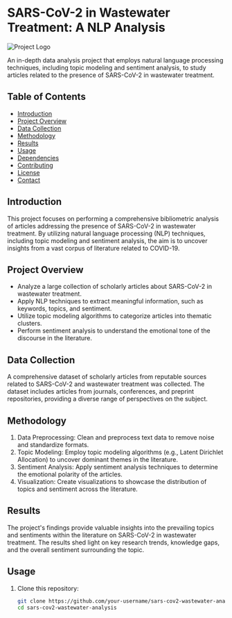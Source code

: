 # SARS-CoV-2 in Wastewater Treatment: A NLP Analysis

![Project Logo](/path/to/logo.png)

An in-depth data analysis project that employs natural language processing techniques, including topic modeling and sentiment analysis, to study articles related to the presence of SARS-CoV-2 in wastewater treatment.

## Table of Contents

- [Introduction](#introduction)
- [Project Overview](#project-overview)
- [Data Collection](#data-collection)
- [Methodology](#methodology)
- [Results](#results)
- [Usage](#usage)
- [Dependencies](#dependencies)
- [Contributing](#contributing)
- [License](#license)
- [Contact](#contact)

## Introduction

This project focuses on performing a comprehensive bibliometric analysis of articles addressing the presence of SARS-CoV-2 in wastewater treatment. By utilizing natural language processing (NLP) techniques, including topic modeling and sentiment analysis, the aim is to uncover insights from a vast corpus of literature related to COVID-19.

## Project Overview

- Analyze a large collection of scholarly articles about SARS-CoV-2 in wastewater treatment.
- Apply NLP techniques to extract meaningful information, such as keywords, topics, and sentiment.
- Utilize topic modeling algorithms to categorize articles into thematic clusters.
- Perform sentiment analysis to understand the emotional tone of the discourse in the literature.

## Data Collection

A comprehensive dataset of scholarly articles from reputable sources related to SARS-CoV-2 and wastewater treatment was collected. The dataset includes articles from journals, conferences, and preprint repositories, providing a diverse range of perspectives on the subject.

## Methodology

1. Data Preprocessing: Clean and preprocess text data to remove noise and standardize formats.
2. Topic Modeling: Employ topic modeling algorithms (e.g., Latent Dirichlet Allocation) to uncover dominant themes in the literature.
3. Sentiment Analysis: Apply sentiment analysis techniques to determine the emotional polarity of the articles.
4. Visualization: Create visualizations to showcase the distribution of topics and sentiment across the literature.

## Results

The project's findings provide valuable insights into the prevailing topics and sentiments within the literature on SARS-CoV-2 in wastewater treatment. The results shed light on key research trends, knowledge gaps, and the overall sentiment surrounding the topic.

## Usage

1. Clone this repository:

   ```bash
   git clone https://github.com/your-username/sars-cov2-wastewater-analysis.git
   cd sars-cov2-wastewater-analysis
